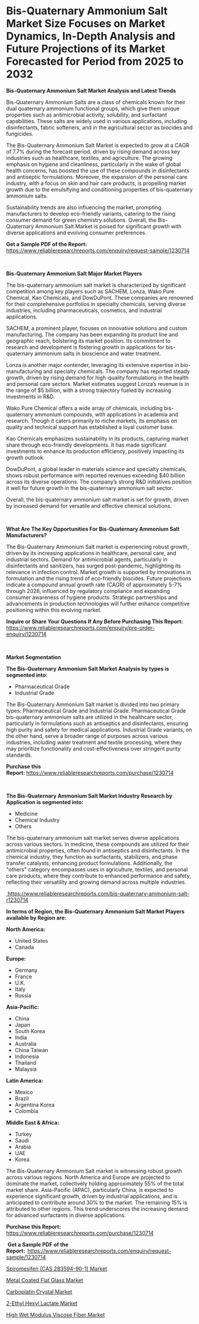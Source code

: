 <p><h1>Bis-Quaternary Ammonium Salt Market Size Focuses on Market Dynamics, In-Depth Analysis and Future Projections of its Market Forecasted for Period from 2025 to 2032</h1></p><p><strong>Bis-Quaternary Ammonium Salt Market Analysis and Latest Trends</strong></p>
<p><p>Bis-Quaternary Ammonium Salts are a class of chemicals known for their dual quaternary ammonium functional groups, which give them unique properties such as antimicrobial activity, solubility, and surfactant capabilities. These salts are widely used in various applications, including disinfectants, fabric softeners, and in the agricultural sector as biocides and fungicides.</p><p>The Bis-Quaternary Ammonium Salt Market is expected to grow at a CAGR of 7.7% during the forecast period, driven by rising demand across key industries such as healthcare, textiles, and agriculture. The growing emphasis on hygiene and cleanliness, particularly in the wake of global health concerns, has boosted the use of these compounds in disinfectants and antiseptic formulations. Moreover, the expansion of the personal care industry, with a focus on skin and hair care products, is propelling market growth due to the emulsifying and conditioning properties of bis-quaternary ammonium salts.</p><p>Sustainability trends are also influencing the market, prompting manufacturers to develop eco-friendly variants, catering to the rising consumer demand for green chemistry solutions. Overall, the Bis-Quaternary Ammonium Salt Market is poised for significant growth with diverse applications and evolving consumer preferences.</p></p>
<p><strong>Get a Sample PDF of the Report:&nbsp;</strong> <a href="https://www.reliableresearchreports.com/enquiry/request-sample/1230714?utm_campaign=48&utm_medium=2&utm_source=Github&utm_content=ia&utm_term=03022025&utm_id=bis-quaternary-ammonium-salt">https://www.reliableresearchreports.com/enquiry/request-sample/1230714</a></p>
<p>&nbsp;</p>
<p><strong>Bis-Quaternary Ammonium Salt Major Market Players</strong></p>
<p><p>The bis-quaternary ammonium salt market is characterized by significant competition among key players such as SACHEM, Lonza, Wako Pure Chemical, Kao Chemicals, and DowDuPont. These companies are renowned for their comprehensive portfolios in specialty chemicals, serving diverse industries, including pharmaceuticals, cosmetics, and industrial applications.</p><p>SACHEM, a prominent player, focuses on innovative solutions and custom manufacturing. The company has been expanding its product line and geographic reach, bolstering its market position. Its commitment to research and development is fostering growth in applications for bis-quaternary ammonium salts in bioscience and water treatment.</p><p>Lonza is another major contender, leveraging its extensive expertise in bio-manufacturing and specialty chemicals. The company has reported steady growth, driven by rising demand for high-quality formulations in the health and personal care sectors. Market estimates suggest Lonza’s revenue is in the range of $5 billion, with a strong trajectory fueled by increasing investments in R&D.</p><p>Wako Pure Chemical offers a wide array of chemicals, including bis-quaternary ammonium compounds, with applications in academia and research. Though it caters primarily to niche markets, its emphasis on quality and technical support has established a loyal customer base.</p><p>Kao Chemicals emphasizes sustainability in its products, capturing market share through eco-friendly developments. It has made significant investments to enhance its production efficiency, positively impacting its growth outlook.</p><p>DowDuPont, a global leader in materials science and specialty chemicals, shows robust performance with reported revenues exceeding $40 billion across its diverse operations. The company’s strong R&D initiatives position it well for future growth in the bis-quaternary ammonium salt sector.</p><p>Overall, the bis-quaternary ammonium salt market is set for growth, driven by increased demand for versatile and effective chemical solutions.</p></p>
<p>&nbsp;</p>
<p><strong>What Are The Key Opportunities For Bis-Quaternary Ammonium Salt Manufacturers?</strong></p>
<p><p>The Bis-Quaternary Ammonium Salt market is experiencing robust growth, driven by its increasing applications in healthcare, personal care, and industrial sectors. Demand for antimicrobial agents, particularly in disinfectants and sanitizers, has surged post-pandemic, highlighting its relevance in infection control. Market growth is supported by innovations in formulation and the rising trend of eco-friendly biocides. Future projections indicate a compound annual growth rate (CAGR) of approximately 5-7% through 2028, influenced by regulatory compliance and expanding consumer awareness of hygiene products. Strategic partnerships and advancements in production technologies will further enhance competitive positioning within this evolving market.</p></p>
<p><strong>Inquire or Share Your Questions If Any Before Purchasing This Report:</strong> <a href="https://www.reliableresearchreports.com/enquiry/pre-order-enquiry/1230714?utm_campaign=48&utm_medium=2&utm_source=Github&utm_content=ia&utm_term=03022025&utm_id=bis-quaternary-ammonium-salt">https://www.reliableresearchreports.com/enquiry/pre-order-enquiry/1230714</a></p>
<p>&nbsp;</p>
<p><strong>Market Segmentation</strong></p>
<p><strong>The Bis-Quaternary Ammonium Salt Market Analysis by types is segmented into:</strong></p>
<p><ul><li>Pharmaceutical Grade</li><li>Industrial Grade</li></ul></p>
<p><p>The Bis-Quaternary Ammonium Salt market is divided into two primary types: Pharmaceutical Grade and Industrial Grade. Pharmaceutical Grade bis-quaternary ammonium salts are utilized in the healthcare sector, particularly in formulations such as antiseptics and disinfectants, ensuring high purity and safety for medical applications. Industrial Grade variants, on the other hand, serve a broader range of purposes across various industries, including water treatment and textile processing, where they may prioritize functionality and cost-effectiveness over stringent purity standards.</p></p>
<p><strong>Purchase this Report:&nbsp;</strong><a href="https://www.reliableresearchreports.com/purchase/1230714?utm_campaign=48&utm_medium=2&utm_source=Github&utm_content=ia&utm_term=03022025&utm_id=bis-quaternary-ammonium-salt">https://www.reliableresearchreports.com/purchase/1230714</a></p>
<p>&nbsp;</p>
<p><strong>The Bis-Quaternary Ammonium Salt Market Industry Research by Application is segmented into:</strong></p>
<p><ul><li>Medicine</li><li>Chemical Industry</li><li>Others</li></ul></p>
<p><p>The bis-quaternary ammonium salt market serves diverse applications across various sectors. In medicine, these compounds are utilized for their antimicrobial properties, often found in antiseptics and disinfectants. In the chemical industry, they function as surfactants, stabilizers, and phase transfer catalysts, enhancing product formulations. Additionally, the "others" category encompasses uses in agriculture, textiles, and personal care products, where they contribute to enhanced performance and safety, reflecting their versatility and growing demand across multiple industries.</p></p>
<p><a href="https://www.reliableresearchreports.com/bis-quaternary-ammonium-salt-r1230714?utm_campaign=48&utm_medium=2&utm_source=Github&utm_content=ia&utm_term=03022025&utm_id=bis-quaternary-ammonium-salt">&nbsp;https://www.reliableresearchreports.com/bis-quaternary-ammonium-salt-r1230714</a></p>
<p><strong>In terms of Region, the Bis-Quaternary Ammonium Salt Market Players available by Region are:</strong></p>
<p>
    <p> <strong> North America: </strong>
        <ul>
            <li>United States</li>
            <li>Canada</li>
        </ul>
        </p> 
    <p> <strong> Europe: </strong>
        <ul>
            <li>Germany</li>
            <li>France</li>
            <li>U.K.</li>
            <li>Italy</li>
            <li>Russia</li>
        </ul>
        </p> 
    <p> <strong> Asia-Pacific: </strong>
        <ul>
            <li>China</li>
            <li>Japan</li>
            <li>South Korea</li>
            <li>India</li>
            <li>Australia</li>
            <li>China Taiwan</li>
            <li>Indonesia</li>
            <li>Thailand</li>
            <li>Malaysia</li>
        </ul>
        </p> 
    <p> <strong> Latin America: </strong>
        <ul>
            <li>Mexico</li>
            <li>Brazil</li>
            <li>Argentina Korea</li>
            <li>Colombia</li>
        </ul>
        </p> 
    <p> <strong> Middle East & Africa: </strong>
        <ul>
            <li>Turkey</li>
            <li>Saudi</li>
            <li>Arabia</li>
            <li>UAE</li>
            <li>Korea</li>
        </ul>
    </p>
    </p>
<p><p>The Bis-Quaternary Ammonium Salt market is witnessing robust growth across various regions. North America and Europe are projected to dominate the market, collectively holding approximately 55% of the total market share. Asia-Pacific (APAC), particularly China, is expected to experience significant growth, driven by industrial applications, and is anticipated to contribute around 30% to the market. The remaining 15% is attributed to other regions. This trend underscores the increasing demand for advanced surfactants in diverse applications.</p></p>
<p><strong>Purchase this Report: </strong><a href="https://www.reliableresearchreports.com/purchase/1230714?utm_campaign=48&utm_medium=2&utm_source=Github&utm_content=ia&utm_term=03022025&utm_id=bis-quaternary-ammonium-salt">https://www.reliableresearchreports.com/purchase/1230714</a></p>
<p>&nbsp;<strong>Get a Sample PDF of the Report:&nbsp;&nbsp;</strong><a href="https://www.reliableresearchreports.com/enquiry/request-sample/1230714?utm_campaign=48&utm_medium=2&utm_source=Github&utm_content=ia&utm_term=03022025&utm_id=bis-quaternary-ammonium-salt">https://www.reliableresearchreports.com/enquiry/request-sample/1230714</a></p>
<p><strong></strong></p>
<p><p><a href="https://github.com/penecorodz74/Market-Research-Report-List-1/blob/main/spiromesifen-cas-283594-90-1-market.md?utm_campaign=48&utm_medium=2&utm_source=Github&utm_content=ia&utm_term=03022025&utm_id=bis-quaternary-ammonium-salt">Spiromesifen (CAS 283594-90-1) Market</a></p><p><a href="https://github.com/sadimsamid/Market-Research-Report-List-1/blob/main/metal-coated-flat-glass-market.md?utm_campaign=48&utm_medium=2&utm_source=Github&utm_content=ia&utm_term=03022025&utm_id=bis-quaternary-ammonium-salt">Metal Coated Flat Glass Market</a></p><p><a href="https://github.com/aistraasinyo/Market-Research-Report-List-1/blob/main/carboplatin-crystal-market.md?utm_campaign=48&utm_medium=2&utm_source=Github&utm_content=ia&utm_term=03022025&utm_id=bis-quaternary-ammonium-salt">Carboplatin Crystal Market</a></p><p><a href="https://github.com/gamuoodhub/Market-Research-Report-List-1/blob/main/2-ethyl-hexyl-lactate-market.md?utm_campaign=48&utm_medium=2&utm_source=Github&utm_content=ia&utm_term=03022025&utm_id=bis-quaternary-ammonium-salt">2-Ethyl Hexyl Lactate Market</a></p><p><a href="https://github.com/boysabotzoc/Market-Research-Report-List-1/blob/main/high-wet-modulus-viscose-fiber-market.md?utm_campaign=48&utm_medium=2&utm_source=Github&utm_content=ia&utm_term=03022025&utm_id=bis-quaternary-ammonium-salt">High Wet Modulus Viscose Fiber Market</a></p></p>